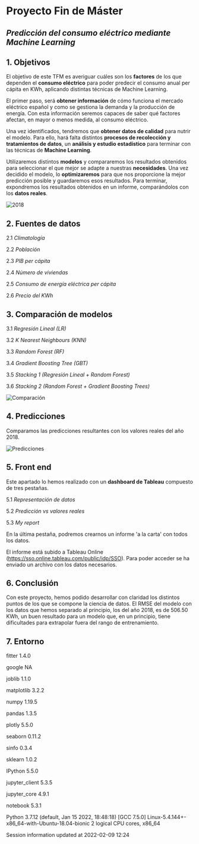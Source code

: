 # Proyecto Fin de Máster 
## *Predicción del consumo eléctrico mediante Machine Learning*



## 1. Objetivos

El objetivo de este TFM es averiguar cuáles son los **factores** de los que dependen el **consumo eléctrico** para poder predecir el consumo anual per cápita en KWh, aplicando distintas técnicas de Machine Learning.

El primer paso, será **obtener información** de cómo funciona el mercado eléctrico español y como se gestiona la demanda y la producción de energía. Con esta información seremos capaces de saber qué factores afectan, en mayor o menos medida, al consumo eléctrico.

Una vez identificados, tendremos que **obtener datos de calidad** para nutrir el modelo. Para ello, hará falta distintos **procesos de recolección y tratamientos de datos**, un **análisis y estudio estadístico** para terminar con las técnicas de **Machine Learning**.

Utilizaremos distintos **modelos** y compararemos los resultados obtenidos para seleccionar el que mejor se adapte a nuestras **necesidades**. Una vez decidido el modelo, lo **optimizaremos** para que nos proporcione la mejor predicción posible y guardaremos esos resultados.
Para terminar, expondremos los resultados obtenidos en un informe, comparándolos con los **datos reales**.


![2018](https://user-images.githubusercontent.com/82395947/153067978-c30cc035-2bd4-4f4a-a553-4d6b02596ad3.PNG)


## 2. Fuentes de datos


   2.1 *Climatología*
   
   2.2 *Población*
   
   2.3 *PIB per cápita*
   
   2.4 *Número de viviendas*
   
   2.5 *Consumo de energía eléctrica per cápita*
   
   2.6 *Precio del KWh*
   
   
## 3. Comparación de modelos

   
   3.1 *Regresión Lineal (LR)*

   3.2 *K Nearest Neighbours (KNN)*

   3.3 *Random Forest (RF)*

   3.4 *Gradient Boosting Tree (GBT)*

   3.5 *Stacking 1 (Regresión Lineal + Random Forest)*
   
   3.6 *Stacking 2 (Random Forest + Gradient Boosting Trees)*



![Comparación](https://user-images.githubusercontent.com/82395947/153264194-23ec30d5-f6e1-4f43-abcd-a51366512826.PNG)


## 4. Predicciones

Comparamos las predicciones resultantes con los valores reales del año 2018.

![Predicciones](https://user-images.githubusercontent.com/82395947/153264508-89fa10dc-df1d-41e5-a198-162f5c9186f2.PNG)

## 5. Front end

Este apartado lo hemos realizado con un **dashboard de Tableau** compuesto de tres pestañas.

   5.1 *Representación de datos*
   
   5.2 *Predicción vs valores reales*
   
   5.3 *My report*
   
En la última pestaña, podremos crearnos un informe 'a la carta' con todos los datos.

El informe está subido a Tableau Online (https://sso.online.tableau.com/public/idp/SSO). Para poder acceder se ha enviado un
archivo con los datos necesarios.

## 6. Conclusión 

Con este proyecto, hemos podido desarrollar con claridad los distintos puntos de los que se compone la ciencia de datos.
El RMSE del modelo con los datos que hemos separado al principio, los del año 2018, es de 506.50 KWh, un buen resultado para un modelo que, en un principio, tiene dificultades para extrapolar fuera del rango de entrenamiento.

## 7. Entorno

fitter      1.4.0

google      NA

joblib      1.1.0

matplotlib  3.2.2

numpy       1.19.5

pandas      1.3.5

plotly      5.5.0

seaborn     0.11.2

sinfo       0.3.4

sklearn     1.0.2


IPython             5.5.0

jupyter_client      5.3.5

jupyter_core        4.9.1

notebook            5.3.1


Python 3.7.12 (default, Jan 15 2022, 18:48:18) [GCC 7.5.0]
Linux-5.4.144+-x86_64-with-Ubuntu-18.04-bionic
2 logical CPU cores, x86_64


Session information updated at 2022-02-09 12:24
